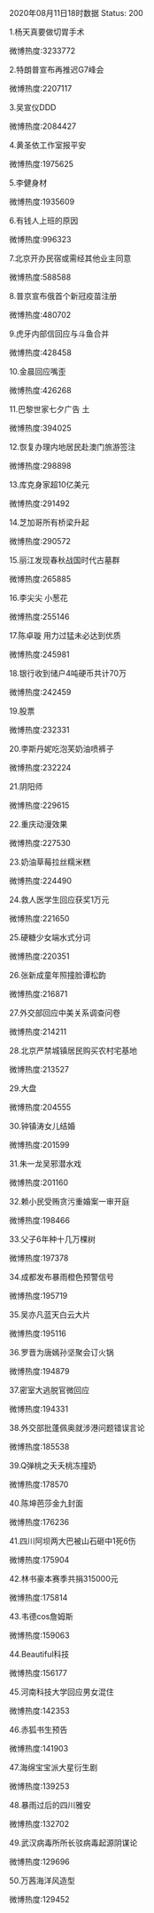2020年08月11日18时数据
Status: 200

1.杨天真要做切胃手术

微博热度:3233772

2.特朗普宣布再推迟G7峰会

微博热度:2207117

3.吴宣仪DDD

微博热度:2084427

4.黄圣依工作室报平安

微博热度:1975625

5.李健身材

微博热度:1935609

6.有钱人上班的原因

微博热度:996323

7.北京开办民宿或需经其他业主同意

微博热度:588588

8.普京宣布俄首个新冠疫苗注册

微博热度:480702

9.虎牙内部信回应与斗鱼合并

微博热度:428458

10.金晨回应嘴歪

微博热度:426268

11.巴黎世家七夕广告 土

微博热度:394025

12.恢复办理内地居民赴澳门旅游签注

微博热度:298898

13.库克身家超10亿美元

微博热度:291492

14.芝加哥所有桥梁升起

微博热度:290572

15.丽江发现春秋战国时代古墓群

微博热度:265885

16.李尖尖 小葱花

微博热度:255146

17.陈卓璇 用力过猛未必达到优质

微博热度:245981

18.银行收到储户4吨硬币共计70万

微博热度:242459

19.股票

微博热度:232331

20.李斯丹妮吃泡芙奶油喷裤子

微博热度:232224

21.阴阳师

微博热度:229615

22.重庆动漫效果

微博热度:227530

23.奶油草莓拉丝糯米糕

微博热度:224490

24.救人医学生回应获奖1万元

微博热度:221650

25.硬糖少女端水式分词

微博热度:220351

26.张新成童年照撞脸谭松韵

微博热度:216871

27.外交部回应中美关系调查问卷

微博热度:214211

28.北京严禁城镇居民购买农村宅基地

微博热度:213527

29.大盘

微博热度:204555

30.钟镇涛女儿结婚

微博热度:201599

31.朱一龙吴邪潜水戏

微博热度:201160

32.赖小民受贿贪污重婚案一审开庭

微博热度:198466

33.父子6年种十几万棵树

微博热度:197378

34.成都发布暴雨橙色预警信号

微博热度:195719

35.吴亦凡蓝天白云大片

微博热度:195116

36.罗晋为唐嫣孙坚聚会订火锅

微博热度:194879

37.密室大逃脱官微回应

微博热度:194331

38.外交部批蓬佩奥就涉港问题错误言论

微博热度:185538

39.Q弹桃之夭夭桃冻撞奶

微博热度:178570

40.陈坤芭莎金九封面

微博热度:176236

41.四川阿坝两大巴被山石砸中1死6伤

微博热度:175904

42.林书豪本赛季共捐315000元

微博热度:175814

43.韦德cos詹姆斯

微博热度:159063

44.Beautiful科技

微博热度:156177

45.河南科技大学回应男女混住

微博热度:142353

46.赤狐书生预告

微博热度:141903

47.海绵宝宝派大星衍生剧

微博热度:139253

48.暴雨过后的四川雅安

微博热度:132702

49.武汉病毒所所长驳病毒起源阴谋论

微博热度:129696

50.万茜海洋风造型

微博热度:129452

